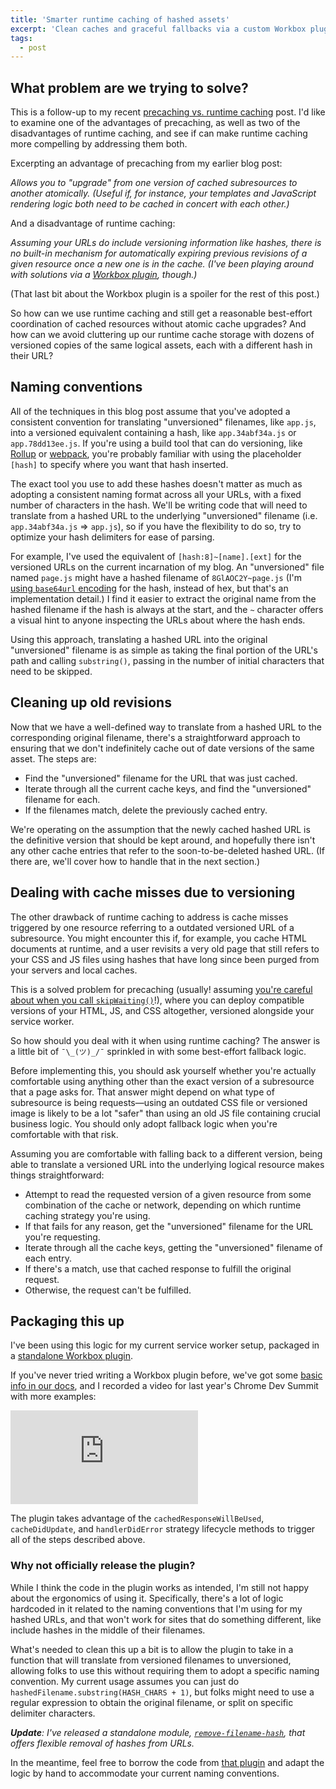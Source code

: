 ```yaml
---
title: 'Smarter runtime caching of hashed assets'
excerpt: 'Clean caches and graceful fallbacks via a custom Workbox plugin.'
tags:
  - post
---
```


## What problem are we trying to solve?

This is a follow-up to my recent [precaching vs. runtime caching](https://jeffy.info/2021/07/26/precaching-vs-runtime-caching.html) post. I'd like to examine one of the advantages of precaching, as well as two of the disadvantages of runtime caching, and see if can make runtime caching more compelling by addressing them both.

Excerpting an advantage of precaching from my earlier blog post:

_Allows you to "upgrade" from one version of cached subresources to another atomically. (Useful if, for instance, your templates and JavaScript rendering logic both need to be cached in concert with each other.)_

And a disadvantage of runtime caching:

_Assuming your URLs do include versioning information like hashes, there is no built-in mechanism for automatically expiring previous revisions of a given resource once a new one is in the cache. (I've been playing around with solutions via a [Workbox plugin](https://github.com/jeffposnick/jeffy-info/blob/cf-worker/src/service-worker/shared/revisionedAssetsPlugin.ts), though.)_

(That last bit about the Workbox plugin is a spoiler for the rest of this post.)

So how can we use runtime caching and still get a reasonable best-effort coordination of cached resources without atomic cache upgrades? And how can we avoid cluttering up our runtime cache storage with dozens of versioned copies of the same logical assets, each with a different hash in their URL?

## Naming conventions

All of the techniques in this blog post assume that you've adopted a consistent  convention for translating "unversioned" filenames, like `app.js`, into a versioned equivalent containing a hash, like `app.34abf34a.js` or `app.78dd13ee.js`. If you're using a build tool that can do versioning, like [Rollup](https://rollupjs.org/guide/en/#outputassetfilenames) or [webpack](https://webpack.js.org/configuration/output/#template-strings), you're probably familiar with using the placeholder `[hash]` to specify where you want that hash inserted.

The exact tool you use to add these hashes doesn't matter as much as adopting a consistent naming format across all your URLs, with a fixed number of characters in the hash. We'll be writing code that will need to translate from a hashed URL to the underlying "unversioned" filename (i.e. `app.34abf34a.js` => `app.js`), so if you have the flexibility to do so, try to optimize your hash delimiters for ease of parsing.

For example, I've used the equivalent of `[hash:8]~[name].[ext]` for the versioned URLs on the current incarnation of my blog. An "unversioned" file named `page.js` might have a hashed filename of `8GlAOC2Y~page.js` (I'm [using `base64url` encoding](https://github.com/jeffposnick/jeffy-info/blob/48c4db2e27721f72dcbdd86972a77a49efccd937/src/build/lib.ts#L144-L150) for the hash, instead of hex, but that's an implementation detail.) I find it easier to extract the original name from the hashed filename if the hash is always at the start, and the `~` character offers a visual hint to anyone inspecting the URLs about where the hash ends.

Using this approach, translating a hashed URL into the original "unversioned" filename is as simple as taking the final portion of the URL's path and calling `substring()`, passing in the number of initial characters that need to be skipped.

## Cleaning up old revisions

Now that we have a well-defined way to translate from a hashed URL to the corresponding original filename, there's a straightforward approach to ensuring that we don't indefinitely cache out of date versions of the same asset. The steps are:

- Find the "unversioned" filename for the URL that was just cached.
- Iterate through all the current cache keys, and find the "unversioned" filename for each.
- If the filenames match, delete the previously cached entry.

We're operating on the assumption that the newly cached hashed URL is the definitive version that should be kept around, and hopefully there isn't any other cache entries that refer to the soon-to-be-deleted hashed URL. (If there are, we'll cover how to handle that in the next section.)

## Dealing with cache misses due to versioning

The other drawback of runtime caching to address is cache misses triggered by one resource referring to a outdated versioned URL of a subresource. You might encounter this if, for example, you cache HTML documents at runtime, and a user revisits a very old page that still refers to your CSS and JS files using hashes that have long since been purged from your servers and local caches.

This is a solved problem for precaching (usually! assuming [you're careful about when you call `skipWaiting()`](https://pawll.glitch.me/)!), where you can deploy compatible versions of your HTML, JS, and CSS altogether, versioned alongside your service worker.

So how should you deal with it when using runtime caching? The answer is a little bit of `¯\_(ツ)_/¯` sprinkled in with some best-effort fallback logic.

Before implementing this, you should ask yourself whether you're actually comfortable using anything other than the exact version of a subresource that a page asks for. That answer might depend on what type of subresource is being requests—using an outdated CSS file or versioned image is likely to be a lot "safer" than using an old JS file containing crucial business logic. You should only adopt fallback logic when you're comfortable with that risk.

Assuming you are comfortable with falling back to a different version, being able to translate a versioned URL into the underlying logical resource makes things straightforward:

- Attempt to read the requested version of a given resource from some combination of the cache or network, depending on which runtime caching strategy you're using.
- If that fails for any reason, get the "unversioned" filename for the URL you're requesting.
- Iterate through all the cache keys, getting the "unversioned" filename of each entry.
- If there's a match, use that cached response to fulfill the original request.
- Otherwise, the request can't be fulfilled.

## Packaging this up

I've been using this logic for my current service worker setup, packaged in a [standalone Workbox plugin](https://github.com/jeffposnick/jeffy-info/blob/cf-worker/src/service-worker/shared/revisionedAssetsPlugin.ts).

If you've never tried writing a Workbox plugin before, we've got some [basic info in our docs](https://developers.google.com/web/tools/workbox/guides/using-plugins), and I recorded a video for last year's Chrome Dev Summit with more examples:

<iframe class="youtube-embed" src="https://www.youtube.com/embed/jR9-aDWZeSE" allowfullscreen frameborder="0" loading="lazy"></iframe>

The plugin takes advantage of the `cachedResponseWillBeUsed`, `cacheDidUpdate`, and `handlerDidError` strategy lifecycle methods to trigger all of the steps described above.

### Why not officially release the plugin?

While I think the code in the plugin works as intended, I'm still not happy about the ergonomics of using it. Specifically, there's a lot of logic hardcoded in it related to the naming conventions that I'm using for my hashed URLs, and that won't work for sites that do something different, like include hashes in the middle of their filenames.

What's needed to clean this up a bit is to allow the plugin to take in a function that will translate from versioned filenames to unversioned, allowing folks to use this without requiring them to adopt a specific naming convention. My current usage assumes you can just do `hashedFilename.substring(HASH_CHARS + 1)`, but folks might need to use a regular expression to obtain the original filename, or split on specific delimiter characters.

_**Update**: I've released a standalone module, [`remove-filename-hash`](https://github.com/jeffposnick/remove-filename-hash), that offers flexible removal of hashes from URLs._

In the meantime, feel free to borrow the code from [that plugin](https://github.com/jeffposnick/jeffy-info/blob/cf-worker/src/service-worker/shared/revisionedAssetsPlugin.ts) and adapt the logic by hand to accommodate your current naming conventions.
